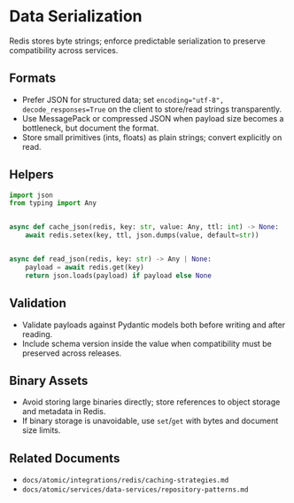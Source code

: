 # Data Serialization

Redis stores byte strings; enforce predictable serialization to preserve compatibility across services.

## Formats

- Prefer JSON for structured data; set `encoding="utf-8", decode_responses=True` on the client to store/read strings transparently.
- Use MessagePack or compressed JSON when payload size becomes a bottleneck, but document the format.
- Store small primitives (ints, floats) as plain strings; convert explicitly on read.

## Helpers

```python
import json
from typing import Any


async def cache_json(redis, key: str, value: Any, ttl: int) -> None:
    await redis.setex(key, ttl, json.dumps(value, default=str))


async def read_json(redis, key: str) -> Any | None:
    payload = await redis.get(key)
    return json.loads(payload) if payload else None
```

## Validation

- Validate payloads against Pydantic models both before writing and after reading.
- Include schema version inside the value when compatibility must be preserved across releases.

## Binary Assets

- Avoid storing large binaries directly; store references to object storage and metadata in Redis.
- If binary storage is unavoidable, use `set`/`get` with bytes and document size limits.

## Related Documents

- `docs/atomic/integrations/redis/caching-strategies.md`
- `docs/atomic/services/data-services/repository-patterns.md`
